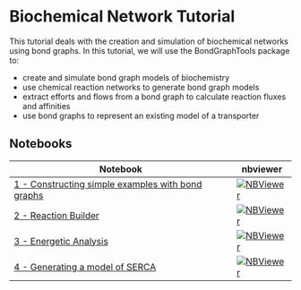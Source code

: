 # Biochemical Network Tutorial
This tutorial deals with the creation and simulation of biochemical networks using bond graphs. In this tutorial, we will use the BondGraphTools package to:
- create and simulate bond graph models of biochemistry
- use chemical reaction networks to generate bond graph models
- extract efforts and flows from a bond graph to calculate reaction fluxes and affinities
- use bond graphs to represent an existing model of a transporter


## Notebooks
Notebook | nbviewer
--- | ---
[1 - Constructing simple examples with bond graphs](https://github.com/michaelpan92/BGT_BiochemicalNetworkTutorials/blob/master/1%20-%20Constructing%20simple%20examples%20with%20bond%20graphs.ipynb) | [![NBViewer](https://github.com/jupyter/design/blob/master/logos/Badges/nbviewer_badge.svg)](https://nbviewer.jupyter.org/github/michaelpan92/BGT_BiochemicalNetworkTutorials/blob/master/1%20-%20Constructing%20simple%20examples%20with%20bond%20graphs.ipynb)
[2 - Reaction Builder](https://github.com/michaelpan92/BGT_BiochemicalNetworkTutorials/blob/master/2%20-%20Reaction%20Builder.ipynb)|[![NBViewer](https://github.com/jupyter/design/blob/master/logos/Badges/nbviewer_badge.svg)](https://nbviewer.jupyter.org/github/michaelpan92/BGT_BiochemicalNetworkTutorials/blob/master/2%20-%20Reaction%20Builder.ipynb)
[3 - Energetic Analysis](https://github.com/michaelpan92/BGT_BiochemicalNetworkTutorials/blob/master/3%20-%20Energetic%20analysis.ipynb)|[![NBViewer](https://github.com/jupyter/design/blob/master/logos/Badges/nbviewer_badge.svg)](https://nbviewer.jupyter.org/github/michaelpan92/BGT_BiochemicalNetworkTutorials/blob/master/3%20-%20Energetic%20analysis.ipynb)
[4 - Generating a model of SERCA](https://github.com/michaelpan92/BGT_BiochemicalNetworkTutorials/blob/master/4%20-%20Generating%20a%20model%20of%20SERCA.ipynb)|[![NBViewer](https://github.com/jupyter/design/blob/master/logos/Badges/nbviewer_badge.svg)](https://nbviewer.jupyter.org/github/michaelpan92/BGT_BiochemicalNetworkTutorials/blob/master/4%20-%20Generating%20a%20model%20of%20SERCA.ipynb)
